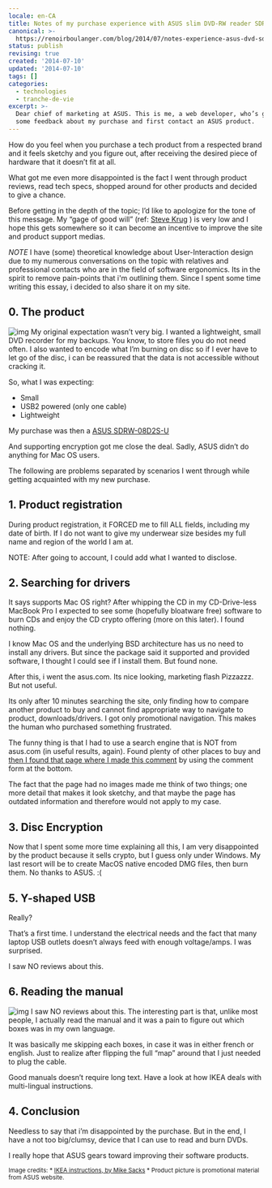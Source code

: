 ```yaml
---
locale: en-CA
title: Notes of my purchase experience with ASUS slim DVD-RW reader SDRW-08D2S-U
canonical: >-
  https://renoirboulanger.com/blog/2014/07/notes-experience-asus-dvd-sdrw-08d2s-u/
status: publish
revising: true
created: '2014-07-10'
updated: '2014-07-10'
tags: []
categories:
  - technologies
  - tranche-de-vie
excerpt: >-
  Dear chief of marketing at ASUS. This is me, a web developer, who’s giving
  some feedback about my purchase and first contact an ASUS product.
---
```


<p>How do you feel when you purchase a tech product from a respected brand and it feels sketchy and you figure out, after receiving the desired piece of hardware that it doesn’t fit at all.</p>

<p>What got me even more disappointed is the fact I went through product reviews, read tech specs, shopped around for other products and decided to give a chance.</p>

<p>Before getting in the depth of the topic; I’d like to apologize for the tone of this message. My “gage of good will” (ref: <a href="http://www.amazon.com/Dont-Make-Me-Think-Usability/dp/0321344758">Steve Krug</a> ) is very low and I hope this gets somewhere so it can become an incentive to improve the site and product support medias.</p>

<p><em>NOTE</em> I have (some) theoretical knowledge about User-Interaction design due to my numerous conversations on the topic with relatives and professional contacts who are in the field of software ergonomics. Its in the spirit to remove pain-points that i'm outlining them. Since I spent some time writing this essay, i decided to also share it on my site.</p>

<h2>0. The product</h2>

<p><img src="/wp-content/uploads/2014/07/SDRW-08D2S-U-150x150.jpg" alt="img" title="ASUS SDRW-08D2S-U in all its glory" id="SDRW-08D2S-U" class="alignright size-medium pull-right" /> My original expectation wasn’t very big. I wanted a lightweight, small DVD recorder for my backups. You know, to store files you do not need often. I also wanted to encode what I’m burning on disc so if I ever have to let go of the disc, i can be reassured that the data is not accessible without cracking it.</p>

<p>So, what I was expecting:</p>

<ul>
<li>Small</li>
<li>USB2 powered (only one cable)</li>
<li>Lightweight</li>
</ul>

<p>My purchase was then a <a href="http://www.asus.com/Storage_Optical_Drives/SDRW08D2SU/">ASUS SDRW-08D2S-U</a></p>

<p>And supporting encryption got me close the deal. Sadly, ASUS didn’t do anything for Mac OS users.</p>

<p>The following are problems separated by scenarios I went through while getting acquainted with my new purchase.</p>

<h2>1. Product registration</h2>

<p>During product registration, it FORCED me to fill ALL fields, including my date of birth. If I do not want to give my underwear size besides my full name and region of the world I am at.</p>

<p>NOTE: After going to account, I could add what I wanted to disclose.</p>

<h2>2. Searching for drivers</h2>

<p>It says supports Mac OS right? After whipping the CD in my CD-Drive-less MacBook Pro I expected to see some (hopefully bloatware free) software to burn CDs and enjoy the CD crypto offering (more on this later). I found nothing.</p>

<p>I know Mac OS and the underlying BSD architecture has us no need to install any drivers. But since the package said it supported and provided software, I thought I could see if I install them. But found none.</p>

<p>After this, i went the asus.com. Its nice looking, marketing flash Pizzazzz. But not useful.</p>

<p>Its only after 10 minutes searching the site, only finding how to compare another product to buy and cannot find appropriate way to navigate to product, downloads/drivers. I got only promotional navigation. This makes the human who purchased something frustrated.</p>

<p>The funny thing is that I had to use a search engine that is NOT from asus.com (in useful results, again). Found plenty of other places to buy and <a href="http://support.asus.com/faq/detail.aspx?SLanguage=en&amp;p=2&amp;m=SDRW-08D2S-U&amp;s=10&amp;hashedid=vinKDnObEKvp2AnW&amp;os=&amp;no=365B1762-61C4-5102-77A7-3B63610A1BE2#">then I found that page where I made this comment</a> by using the comment form at the bottom.</p>

<p>The fact that the page had no images made me think of two things; one more detail that makes it look sketchy, and that maybe the page has outdated information and therefore would not apply to my case.</p>

<h2>3. Disc Encryption</h2>

<p>Now that I spent some more time explaining all this, I am very disappointed by the product because it sells crypto, but I guess only under Windows.  My last resort will be to create MacOS native encoded DMG files, then burn them. No thanks to ASUS. :(</p>

<h2>5. Y-shaped USB</h2>

<p>Really?</p>

<p>That’s a first time.  I understand the electrical needs and the fact that many laptop USB outlets doesn’t always feed with enough voltage/amps. I was surprised.</p>

<p>I saw NO reviews about this.</p>

<h2>6. Reading the manual</h2>

<p><img src="/wp-content/uploads/2014/07/full-text-ikea-instructions-235x300.jpg" alt="img" title="IKEA Instructions are word less, let’s have a middle ground" class="size-medium pull-right" /> I saw NO reviews about this. The interesting part is that, unlike most people, I actually read the manual and it was a pain to figure out which boxes was in my own language.</p>

<p>It was basically me skipping each boxes, in case it was in either french or english. Just to realize after flipping the full “map” around that I just needed to plug the cable.</p>

<p>Good manuals doesn’t require long text. Have a look at how IKEA deals with multi-lingual instructions.</p>

<h2>4. Conclusion</h2>

<p>Needless to say that i’m disappointed by the purchase. But in the end, I have a not too big/clumsy, device that I can use to read and burn DVDs.</p>

<p>I really hope that ASUS gears toward improving their software products.</p>

<p><small>Image credits:
* <a href="http://www.mikesacks.com/wp/ikea-instructions/">IKEA instructions, by Mike Sacks</a>
* Product picture is promotional material from ASUS website.
</small></p>